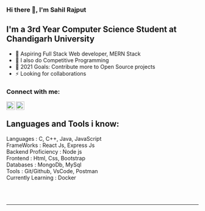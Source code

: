 ### Hi there 👋, I'm Sahil Rajput 

## I'm a 3rd Year Computer Science Student at Chandigarh University

- 🔭 Aspiring Full Stack Web developer, MERN Stack
- 👯 I also do Competitive Programming
- 🥅 2021 Goals: Contribute more to Open Source projects
- ⚡ Looking for collaborations


### Connect with me:

[<img align="left" alt="sahil | LinkedIn" width="22px" src="https://cdn.jsdelivr.net/npm/simple-icons@v3/icons/linkedin.svg" />][linkedin]
[<img align="left" alt="sahil | Instagram" width="22px" src="https://cdn.jsdelivr.net/npm/simple-icons@v3/icons/instagram.svg" />][instagram]

<br />

## Languages and Tools i know:

 Languages           : C, C++, Java, JavaScript <br />
 FrameWorks          : React Js, Express Js     <br />
 Backend Proficiency : Node js                  <br />
 Frontend            : Html, Css, Bootstrap     <br />
 Databases           : MongoDb, MySql           <br />
 Tools               : Git/Github, VsCode, Postman  <br />
 Currently Learning  : Docker

<br />
<br />

---


[instagram]: https://www.instagram.com/sahil_rajput_20/
[linkedin]: https://www.linkedin.com/in/sahil-rajput-a36a241a2/
